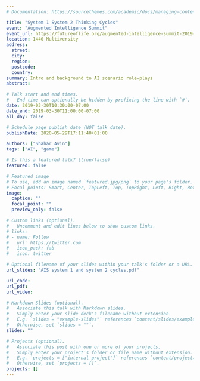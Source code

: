 ```yaml
---
# Documentation: https://sourcethemes.com/academic/docs/managing-content/

title: "System 1 System 2 Thinking Cycles"
event: "Augmented Intelligence Summit"
event_url: https://futureoflife.org/augmented-intelligence-summit-2019-2/
location: 1440 Multiversity
address:
  street:
  city:
  region:
  postcode:
  country:
summary: Intro and background to AI scenario role-plays
abstract:

# Talk start and end times.
#   End time can optionally be hidden by prefixing the line with `#`.
date: 2019-03-30T10:30:00-07:00
date_end: 2019-03-30T11:00:00-07:00
all_day: false

# Schedule page publish date (NOT talk date).
publishDate: 2020-05-29T17:11:40+01:00

authors: ["Shahar Avin"]
tags: ["AI", "game"]

# Is this a featured talk? (true/false)
featured: false

# Featured image
# To use, add an image named `featured.jpg/png` to your page's folder. 
# Focal points: Smart, Center, TopLeft, Top, TopRight, Left, Right, BottomLeft, Bottom, BottomRight.
image:
  caption: ""
  focal_point: ""
  preview_only: false

# Custom links (optional).
#   Uncomment and edit lines below to show custom links.
# links:
# - name: Follow
#   url: https://twitter.com
#   icon_pack: fab
#   icon: twitter

# Optional filename of your slides within your talk's folder or a URL.
url_slides: "AIS system 1 and system 2 cycles.pdf"

url_code:
url_pdf:
url_video:

# Markdown Slides (optional).
#   Associate this talk with Markdown slides.
#   Simply enter your slide deck's filename without extension.
#   E.g. `slides = "example-slides"` references `content/slides/example-slides.md`.
#   Otherwise, set `slides = ""`.
slides: ""

# Projects (optional).
#   Associate this post with one or more of your projects.
#   Simply enter your project's folder or file name without extension.
#   E.g. `projects = ["internal-project"]` references `content/project/deep-learning/index.md`.
#   Otherwise, set `projects = []`.
projects: []
---
```

